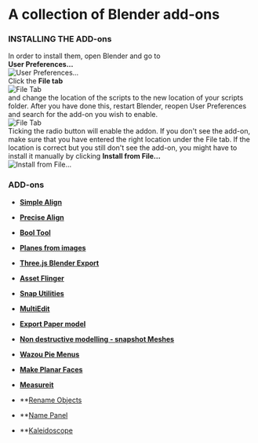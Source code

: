 # A collection of Blender add-ons 

### INSTALLING THE ADD-ons
In order to install them, open Blender and go to  
**User Preferences...**   
![User Preferences...](https://raw.githubusercontent.com/manorius/blender_addons_collection/master/files/1.png)  
Click the **File tab**   
![File Tab](https://raw.githubusercontent.com/manorius/blender_addons_collection/master/files/2.png)  
and change the location of the scripts to the new location of your scripts folder.
After you have done this, restart Blender, reopen User Preferences and search for the add-on you wish to enable.  
![File Tab](https://raw.githubusercontent.com/manorius/blender_addons_collection/master/files/3.png)  
Ticking the radio button will enable the addon.
If you don't see the add-on, make sure that you have entered the right location under the File tab. If the location is correct but you still don't see the add-on, you might have to install it manually by clicking **Install from File...**   
![Install from File...](https://raw.githubusercontent.com/manorius/blender_addons_collection/master/files/4.png)

### ADD-ons
* **[Simple Align](https://wiki.blender.org/index.php/Extensions:2.6/Py/Scripts/3D_interaction/Align_Tools)**

* **[Precise Align](https://wiki.blender.org/index.php/Extensions:2.6/Py/Scripts/3D_interaction/Precise_Align)**  

* **[Bool Tool](https://wiki.blender.org/index.php/Extensions:2.6/Py/Scripts/Object/BoolTool)**

* **[Planes from images](https://wiki.blender.org/index.php/Extensions:2.6/Py/Scripts/Add_Mesh/Planes_from_Images)**

* **[Three.js Blender Export](https://github.com/mrdoob/three.js/tree/master/utils/exporters/blender)**

* **[Asset Flinger](https://github.com/BlenderAid/Asset-Flinger)**

* **[Snap Utilities](https://github.com/Mano-Wii/Addon-Snap-Utilities-Line)**

* **[MultiEdit](https://github.com/antoni4040/MultiEdit-Addon)**

* **[Export Paper model](https://github.com/addam/Export-Paper-Model-from-Blender)**

* **[Non destructive modelling - snapshot Meshes](http://blenderartists.org/forum/showthread.php?364507-Addon-Non-destructive-modelling-snapshot-Meshes)**

* **[Wazou Pie Menus](https://github.com/pitiwazou/Scripts-Blender/blob/Older-Scripts/Wazou_Pie_Menus)**

* **[Make Planar Faces](http://wahooney.net/new-addon-make-faces-planar/)**

* **[Measureit](https://github.com/Antonioya/blender/tree/master/measureit)**

* **[Rename Objects](https://www.youtube.com/watch?v=ztnfo6eKtL8)

* **[Name Panel](http://blenderartists.org/forum/showthread.php?272086-Addon-Item-Panel-amp-Batch-Naming)

* **[Kaleidoscope](http://www.blenderskool.cf/kaleidoscope/)
